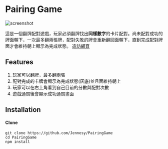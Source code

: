 # Pairing Game

![screenshot](https://user-images.githubusercontent.com/68381960/188097461-d9d9a5e1-65b6-4722-afce-a5dbb99b531b.png)

這是一個翻牌配對遊戲，玩家必須翻牌找出**同樣數字**的卡片配對。尚未配對成功的牌面朝下，一次最多翻兩張牌，配對失敗的牌會重新翻回面朝下，直到完成配對牌面才會維持朝上顯示為完成狀態。
[造訪網頁](https://jennesy.github.io/PairingGame/ '造訪網頁')

## Features

1. 玩家可以翻牌，最多翻兩張
2. 配對完成的卡牌會顯示為完成狀態(灰底)並且面維持朝上
3. 玩家可以在右上角看到自己目前的分數與配對次數
4. 遊戲通關後會顯示成功通關畫面

## Installation

#### Clone

```
git clone https://github.com/Jennesy/PairingGame
cd PairingGame
npm install
```
